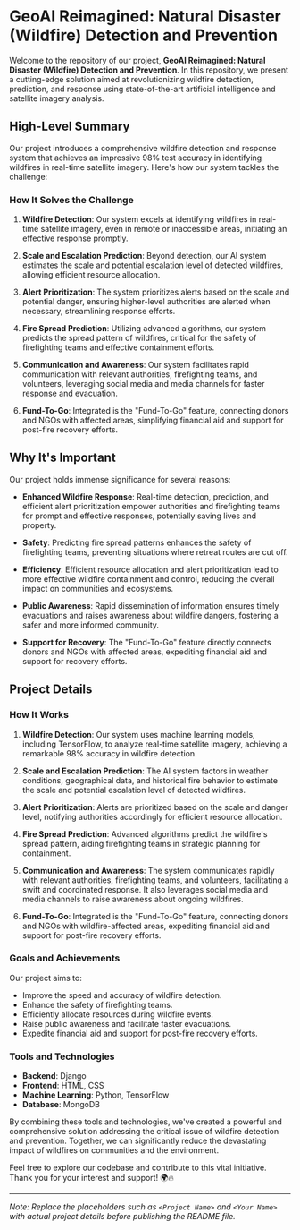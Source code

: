 # GeoAI Reimagined: Natural Disaster (Wildfire) Detection and Prevention

Welcome to the repository of our project, **GeoAI Reimagined: Natural Disaster (Wildfire) Detection and Prevention**. In this repository, we present a cutting-edge solution aimed at revolutionizing wildfire detection, prediction, and response using state-of-the-art artificial intelligence and satellite imagery analysis.

## High-Level Summary

Our project introduces a comprehensive wildfire detection and response system that achieves an impressive 98% test accuracy in identifying wildfires in real-time satellite imagery. Here's how our system tackles the challenge:

### How It Solves the Challenge

1. **Wildfire Detection**: Our system excels at identifying wildfires in real-time satellite imagery, even in remote or inaccessible areas, initiating an effective response promptly.

2. **Scale and Escalation Prediction**: Beyond detection, our AI system estimates the scale and potential escalation level of detected wildfires, allowing efficient resource allocation.

3. **Alert Prioritization**: The system prioritizes alerts based on the scale and potential danger, ensuring higher-level authorities are alerted when necessary, streamlining response efforts.

4. **Fire Spread Prediction**: Utilizing advanced algorithms, our system predicts the spread pattern of wildfires, critical for the safety of firefighting teams and effective containment efforts.

5. **Communication and Awareness**: Our system facilitates rapid communication with relevant authorities, firefighting teams, and volunteers, leveraging social media and media channels for faster response and evacuation.

6. **Fund-To-Go**: Integrated is the "Fund-To-Go" feature, connecting donors and NGOs with affected areas, simplifying financial aid and support for post-fire recovery efforts.

## Why It's Important

Our project holds immense significance for several reasons:

- **Enhanced Wildfire Response**: Real-time detection, prediction, and efficient alert prioritization empower authorities and firefighting teams for prompt and effective responses, potentially saving lives and property.

- **Safety**: Predicting fire spread patterns enhances the safety of firefighting teams, preventing situations where retreat routes are cut off.

- **Efficiency**: Efficient resource allocation and alert prioritization lead to more effective wildfire containment and control, reducing the overall impact on communities and ecosystems.

- **Public Awareness**: Rapid dissemination of information ensures timely evacuations and raises awareness about wildfire dangers, fostering a safer and more informed community.

- **Support for Recovery**: The "Fund-To-Go" feature directly connects donors and NGOs with affected areas, expediting financial aid and support for recovery efforts.

## Project Details

### How It Works

1. **Wildfire Detection**: Our system uses machine learning models, including TensorFlow, to analyze real-time satellite imagery, achieving a remarkable 98% accuracy in wildfire detection.

2. **Scale and Escalation Prediction**: The AI system factors in weather conditions, geographical data, and historical fire behavior to estimate the scale and potential escalation level of detected wildfires.

3. **Alert Prioritization**: Alerts are prioritized based on the scale and danger level, notifying authorities accordingly for efficient resource allocation.

4. **Fire Spread Prediction**: Advanced algorithms predict the wildfire's spread pattern, aiding firefighting teams in strategic planning for containment.

5. **Communication and Awareness**: The system communicates rapidly with relevant authorities, firefighting teams, and volunteers, facilitating a swift and coordinated response. It also leverages social media and media channels to raise awareness about ongoing wildfires.

6. **Fund-To-Go**: Integrated is the "Fund-To-Go" feature, connecting donors and NGOs with wildfire-affected areas, expediting financial aid and support for post-fire recovery efforts.

### Goals and Achievements

Our project aims to:

- Improve the speed and accuracy of wildfire detection.
- Enhance the safety of firefighting teams.
- Efficiently allocate resources during wildfire events.
- Raise public awareness and facilitate faster evacuations.
- Expedite financial aid and support for post-fire recovery efforts.

### Tools and Technologies

- **Backend**: Django
- **Frontend**: HTML, CSS
- **Machine Learning**: Python, TensorFlow
- **Database**: MongoDB

By combining these tools and technologies, we've created a powerful and comprehensive solution addressing the critical issue of wildfire detection and prevention. Together, we can significantly reduce the devastating impact of wildfires on communities and the environment.

Feel free to explore our codebase and contribute to this vital initiative. Thank you for your interest and support! 🌍🔥

---

*Note: Replace the placeholders such as `<Project Name>` and `<Your Name>` with actual project details before publishing the README file.*
